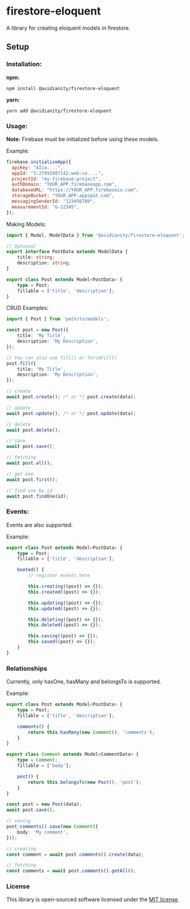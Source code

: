 # firestore-eloquent

A library for creating eloquent models in firestore.

## Setup

### Installation:

__npm:__

```npm
npm install @avidianity/firestore-eloquent
```

__yarn:__

```yarn
yarn add @avidianity/firestore-eloquent
```

### Usage:

__Note:__ Firebase must be initialized before using these models.

Example:

```javascript
firebase.initializeApp({
  apiKey: "AIza....",
  appId: "1:27992087142:web:ce....",
  projectId: "my-firebase-project",
  authDomain: "YOUR_APP.firebaseapp.com",
  databaseURL: "https://YOUR_APP.firebaseio.com",
  storageBucket: "YOUR_APP.appspot.com",
  messagingSenderId: "123456789",
  measurementId: "G-12345",
});
```

Making Models:

```typescript
import { Model, ModelData } from '@avidianity/firestore-eloquent';

// Optional
export interface PostData extends ModelData {
    title: string;
    description: string;
}

export class Post extends Model<PostData> {
    type = Post;
    fillable = ['title', 'description'];
}
```


CRUD Examples:

```typescript
import { Post } from 'path/to/models';

const post = new Post({
    title: 'My Title',
    description: 'My Description',
});

// You can also use fill() or forceFill()
post.fill({
    title: 'My Title',
    description: 'My Description',
});

// create
await post.create(); /* or */ post.create(data);

// update
await post.update(); /* or */ post.update(data);

// delete
await post.delete();

// save
await post.save();

// fetching
await post.all();

// get one
await post.first();

// find one by id
await post.findOne(id);

```

### Events:

Events are also supported.

Example:

```typescript
export class Post extends Model<PostData> {
    type = Post;
    fillable = ['title', 'description'];

    booted() {
        // register events here

        this.creating((post) => {});
        this.created((post) => {});

        this.updating((post) => {});
        this.updated((post) => {});

        this.deleting((post) => {});
        this.deleted((post) => {});

        this.saving((post) => {});
        this.saved((post) => {});
    }
}
```

### Relationships

Currently, only hasOne, hasMany and belongsTo is supported.

Example:

```typescript
export class Post extends Model<PostData> {
    type = Post;
    fillable = ['title', 'description'];

    comments() {
        return this.hasMany(new Comment(), 'comments');
    }
}

export class Comment extends Model<CommentData> {
    type = Comment;
    fillable = ['body'];

    post() {
        return this.belongsTo(new Post(), 'post');
    }
}

const post = new Post(data);
await post.save();

// saving
post.comments().save(new Comment({
    body: 'My comment',
}));

// creating
const comment = await post.comments().create(data);

// fetching
const comments = await post.comments().getAll();
```

### License

This library is open-sourced software licensed under the [MIT license](LICENSE.md).
